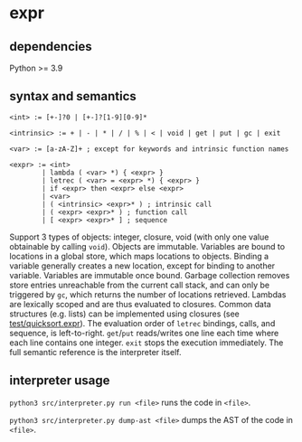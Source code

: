 # expr

## dependencies

Python >= 3.9

## syntax and semantics

```
<int> := [+-]?0 | [+-]?[1-9][0-9]*

<intrinsic> := + | - | * | / | % | < | void | get | put | gc | exit

<var> := [a-zA-Z]+ ; except for keywords and intrinsic function names

<expr> := <int>
        | lambda ( <var> *) { <expr> }
        | letrec ( <var> = <expr> *) { <expr> }
        | if <expr> then <expr> else <expr>
        | <var>
        | ( <intrinsic> <expr>* ) ; intrinsic call
        | ( <expr> <expr>* ) ; function call
        | [ <expr> <expr>* ] ; sequence

```

Support 3 types of objects: integer, closure, void (with only one value obtainable by calling `void`).
Objects are immutable.
Variables are bound to locations in a global store, which maps locations to objects.
Binding a variable generally creates a new location, except for binding to another variable.
Variables are immutable once bound.
Garbage collection removes store entries unreachable from the current call stack, and can only be triggered by `gc`, which returns the number of locations retrieved.
Lambdas are lexically scoped and are thus evaluated to closures.
Common data structures (e.g. lists) can be implemented using closures (see [test/quicksort.expr](test/quicksort.expr)).
The evaluation order of `letrec` bindings, calls, and sequence, is left-to-right.
`get`/`put` reads/writes one line each time where each line contains one integer.
`exit` stops the execution immediately.
The full semantic reference is the interpreter itself.

## interpreter usage

`python3 src/interpreter.py run <file>` runs the code in `<file>`.

`python3 src/interpreter.py dump-ast <file>` dumps the AST of the code in `<file>`.
